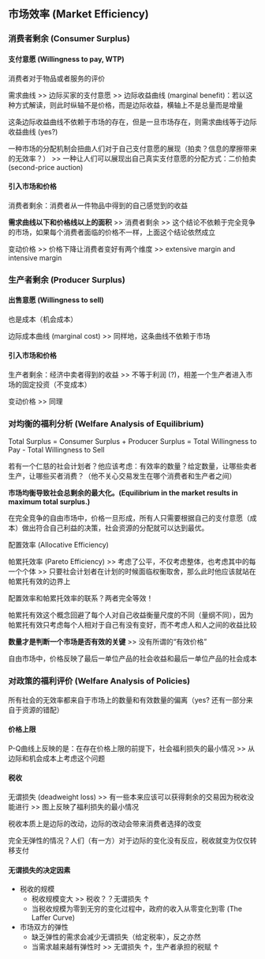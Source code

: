 ## 市场效率 (Market Efficiency)

### 消费者剩余 (Consumer Surplus)

#### 支付意愿 (Willingness to pay, WTP)

消费者对于物品或者服务的评价

需求曲线 >> 边际买家的支付意愿 >> 边际收益曲线 (marginal benefit)：若以这种方式解读，则此时纵轴不是价格，而是边际收益，横轴上不是总量而是增量

这条边际收益曲线不依赖于市场的存在，但是一旦市场存在，则需求曲线等于边际收益曲线 (yes?)

一种市场的分配机制会扭曲人们对于自己支付意愿的展现（拍卖？信息的摩擦带来的无效率？） >> 一种让人们可以展现出自己真实支付意愿的分配方式：二价拍卖 (second-price auction)

#### 引入市场和价格

消费者剩余：消费者从一件物品中得到的自己感觉到的收益

**需求曲线以下和价格线以上的面积** >> 消费者剩余 >> 这个结论不依赖于完全竞争的市场，如果每个消费者面临的价格不一样，上面这个结论依然成立

变动价格 >> 价格下降让消费者变好有两个维度 >> extensive margin and intensive margin

### 生产者剩余 (Producer Surplus)

#### 出售意愿 (Willingness to sell)

也是成本（机会成本）

边际成本曲线 (marginal cost) >> 同样地，这条曲线不依赖于市场

#### 引入市场和价格

生产者剩余：经济中卖者得到的收益 >> 不等于利润 (?)，相差一个生产者进入市场的固定投资（不变成本）

变动价格 >> 同理

### 对均衡的福利分析 (Welfare Analysis of Equilibrium)

Total Surplus = Consumer Surplus + Producer Surplus = Total Willingness to Pay - Total Willingness to Sell

若有一个仁慈的社会计划者？他应该考虑：有效率的数量？给定数量，让哪些卖者生产，让哪些买者消费？（他不关心交易发生在哪个消费者和生产者之间）

**市场均衡导致社会总剩余的最大化。(Equilibrium in the market results in maximum total surplus.)**

在完全竞争的自由市场中，价格一旦形成，所有人只需要根据自己的支付意愿（成本）做出符合自己利益的决策，社会资源的分配就可以达到最优。

配置效率 (Allocative Efficiency)

帕累托效率 (Pareto Efficiency) >> 考虑了公平，不仅考虑整体，也考虑其中的每一个个体 >> 只要社会计划者在计划的时候面临权衡取舍，那么此时他应该就站在帕累托有效的边界上

配置效率和帕累托效率的联系？两者完全等效！

帕累托有效这个概念回避了每个人对自己收益衡量尺度的不同（量纲不同），因为帕累托有效只考虑每个人相对于自己有没有变好，而不考虑人和人之间的收益比较

**数量才是判断一个市场是否有效的关键** >> 没有所谓的“有效价格”

自由市场中，价格反映了最后一单位产品的社会收益和最后一单位产品的社会成本

### 对政策的福利评价 (Welfare Analysis of Policies)

所有社会的无效率都来自于市场上的数量和有效数量的偏离（yes? 还有一部分来自于资源的错配）

#### 价格上限

P-Q曲线上反映的是：在存在价格上限的前提下，社会福利损失的最小情况 >> 从边际和机会成本上考虑这个问题

#### 税收

无谓损失 (deadweight loss) >> 有一些本来应该可以获得剩余的交易因为税收没能进行 >> 图上反映了福利损失的最小情况

税收本质上是边际的改动，边际的改动会带来消费者选择的改变

完全无弹性的情况？人们（有一方）对于边际的变化没有反应，税收就变为仅仅转移支付

#### 无谓损失的决定因素

+ 税收的规模
  + 税收规模变大 >> 税收？？无谓损失 $\uparrow$
  + 当税收规模为零到无穷的变化过程中，政府的收入从零变化到零 (The Laffer Curve)
+ 市场双方的弹性
  + 缺乏弹性的需求会减少无谓损失（给定税率），反之亦然
  + 当需求越来越有弹性时 >> 无谓损失 $\uparrow$，生产者承担的税赋 $\uparrow$

